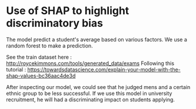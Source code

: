 # Use of SHAP to highlight discriminatory bias
The model predict a student's average based on various factors. We use a random forest to make a prediction.

See the train dataset here : http://roycekimmons.com/tools/generated_data/exams
Following this tutorial : https://towardsdatascience.com/explain-your-model-with-the-shap-values-bc36aac4de3d

After inspecting our model, we could see that he judged mens and a certain ethnic group to be less successful. If we use this model in university recruitment, he will had a discriminating impact on students applying.